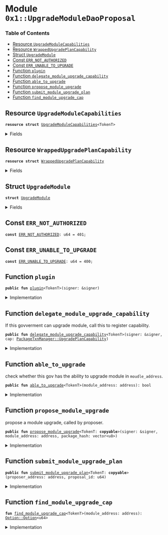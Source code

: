 
<a name="0x1_UpgradeModuleDaoProposal"></a>

# Module `0x1::UpgradeModuleDaoProposal`

### Table of Contents

-  [Resource `UpgradeModuleCapabilities`](#0x1_UpgradeModuleDaoProposal_UpgradeModuleCapabilities)
-  [Resource `WrappedUpgradePlanCapability`](#0x1_UpgradeModuleDaoProposal_WrappedUpgradePlanCapability)
-  [Struct `UpgradeModule`](#0x1_UpgradeModuleDaoProposal_UpgradeModule)
-  [Const `ERR_NOT_AUTHORIZED`](#0x1_UpgradeModuleDaoProposal_ERR_NOT_AUTHORIZED)
-  [Const `ERR_UNABLE_TO_UPGRADE`](#0x1_UpgradeModuleDaoProposal_ERR_UNABLE_TO_UPGRADE)
-  [Function `plugin`](#0x1_UpgradeModuleDaoProposal_plugin)
-  [Function `delegate_module_upgrade_capability`](#0x1_UpgradeModuleDaoProposal_delegate_module_upgrade_capability)
-  [Function `able_to_upgrade`](#0x1_UpgradeModuleDaoProposal_able_to_upgrade)
-  [Function `propose_module_upgrade`](#0x1_UpgradeModuleDaoProposal_propose_module_upgrade)
-  [Function `submit_module_upgrade_plan`](#0x1_UpgradeModuleDaoProposal_submit_module_upgrade_plan)
-  [Function `find_module_upgrade_cap`](#0x1_UpgradeModuleDaoProposal_find_module_upgrade_cap)



<a name="0x1_UpgradeModuleDaoProposal_UpgradeModuleCapabilities"></a>

## Resource `UpgradeModuleCapabilities`



<pre><code><b>resource</b> <b>struct</b> <a href="#0x1_UpgradeModuleDaoProposal_UpgradeModuleCapabilities">UpgradeModuleCapabilities</a>&lt;TokenT&gt;
</code></pre>



<details>
<summary>Fields</summary>


<dl>
<dt>
<code>caps: vector&lt;<a href="#0x1_UpgradeModuleDaoProposal_WrappedUpgradePlanCapability">UpgradeModuleDaoProposal::WrappedUpgradePlanCapability</a>&gt;</code>
</dt>
<dd>

</dd>
</dl>


</details>

<a name="0x1_UpgradeModuleDaoProposal_WrappedUpgradePlanCapability"></a>

## Resource `WrappedUpgradePlanCapability`



<pre><code><b>resource</b> <b>struct</b> <a href="#0x1_UpgradeModuleDaoProposal_WrappedUpgradePlanCapability">WrappedUpgradePlanCapability</a>
</code></pre>



<details>
<summary>Fields</summary>


<dl>
<dt>
<code>cap: <a href="PackageTxnManager.md#0x1_PackageTxnManager_UpgradePlanCapability">PackageTxnManager::UpgradePlanCapability</a></code>
</dt>
<dd>

</dd>
</dl>


</details>

<a name="0x1_UpgradeModuleDaoProposal_UpgradeModule"></a>

## Struct `UpgradeModule`



<pre><code><b>struct</b> <a href="#0x1_UpgradeModuleDaoProposal_UpgradeModule">UpgradeModule</a>
</code></pre>



<details>
<summary>Fields</summary>


<dl>
<dt>
<code>module_address: address</code>
</dt>
<dd>

</dd>
<dt>
<code>package_hash: vector&lt;u8&gt;</code>
</dt>
<dd>

</dd>
</dl>


</details>

<a name="0x1_UpgradeModuleDaoProposal_ERR_NOT_AUTHORIZED"></a>

## Const `ERR_NOT_AUTHORIZED`



<pre><code><b>const</b> <a href="#0x1_UpgradeModuleDaoProposal_ERR_NOT_AUTHORIZED">ERR_NOT_AUTHORIZED</a>: u64 = 401;
</code></pre>



<a name="0x1_UpgradeModuleDaoProposal_ERR_UNABLE_TO_UPGRADE"></a>

## Const `ERR_UNABLE_TO_UPGRADE`



<pre><code><b>const</b> <a href="#0x1_UpgradeModuleDaoProposal_ERR_UNABLE_TO_UPGRADE">ERR_UNABLE_TO_UPGRADE</a>: u64 = 400;
</code></pre>



<a name="0x1_UpgradeModuleDaoProposal_plugin"></a>

## Function `plugin`



<pre><code><b>public</b> <b>fun</b> <a href="#0x1_UpgradeModuleDaoProposal_plugin">plugin</a>&lt;TokenT&gt;(signer: &signer)
</code></pre>



<details>
<summary>Implementation</summary>


<pre><code><b>public</b> <b>fun</b> <a href="#0x1_UpgradeModuleDaoProposal_plugin">plugin</a>&lt;TokenT&gt;(signer: &signer) {
    <b>let</b> token_issuer = <a href="Token.md#0x1_Token_token_address">Token::token_address</a>&lt;TokenT&gt;();
    <b>assert</b>(<a href="Signer.md#0x1_Signer_address_of">Signer::address_of</a>(signer) == token_issuer, <a href="#0x1_UpgradeModuleDaoProposal_ERR_NOT_AUTHORIZED">ERR_NOT_AUTHORIZED</a>);
    <b>let</b> caps = <a href="#0x1_UpgradeModuleDaoProposal_UpgradeModuleCapabilities">UpgradeModuleCapabilities</a>&lt;TokenT&gt; { caps: <a href="Vector.md#0x1_Vector_empty">Vector::empty</a>() };
    move_to(signer, caps)
}
</code></pre>



</details>

<a name="0x1_UpgradeModuleDaoProposal_delegate_module_upgrade_capability"></a>

## Function `delegate_module_upgrade_capability`

If this govverment can upgrade module, call this to register capability.


<pre><code><b>public</b> <b>fun</b> <a href="#0x1_UpgradeModuleDaoProposal_delegate_module_upgrade_capability">delegate_module_upgrade_capability</a>&lt;TokenT&gt;(signer: &signer, cap: <a href="PackageTxnManager.md#0x1_PackageTxnManager_UpgradePlanCapability">PackageTxnManager::UpgradePlanCapability</a>)
</code></pre>



<details>
<summary>Implementation</summary>


<pre><code><b>public</b> <b>fun</b> <a href="#0x1_UpgradeModuleDaoProposal_delegate_module_upgrade_capability">delegate_module_upgrade_capability</a>&lt;TokenT&gt;(
    signer: &signer,
    cap: <a href="PackageTxnManager.md#0x1_PackageTxnManager_UpgradePlanCapability">PackageTxnManager::UpgradePlanCapability</a>,
) <b>acquires</b> <a href="#0x1_UpgradeModuleDaoProposal_UpgradeModuleCapabilities">UpgradeModuleCapabilities</a> {
    <b>let</b> token_issuer = <a href="Token.md#0x1_Token_token_address">Token::token_address</a>&lt;TokenT&gt;();
    <b>assert</b>(<a href="Signer.md#0x1_Signer_address_of">Signer::address_of</a>(signer) == token_issuer, <a href="#0x1_UpgradeModuleDaoProposal_ERR_NOT_AUTHORIZED">ERR_NOT_AUTHORIZED</a>);
    <b>let</b> caps = borrow_global_mut&lt;<a href="#0x1_UpgradeModuleDaoProposal_UpgradeModuleCapabilities">UpgradeModuleCapabilities</a>&lt;TokenT&gt;&gt;(token_issuer);
    // TODO: should check duplicate cap?
    // for now, only one cap exists for a <b>module</b> address.
    <a href="Vector.md#0x1_Vector_push_back">Vector::push_back</a>(&<b>mut</b> caps.caps, <a href="#0x1_UpgradeModuleDaoProposal_WrappedUpgradePlanCapability">WrappedUpgradePlanCapability</a> { cap });
}
</code></pre>



</details>

<a name="0x1_UpgradeModuleDaoProposal_able_to_upgrade"></a>

## Function `able_to_upgrade`

check whether this gov has the ability to upgrade module in <code>moudle_address</code>.


<pre><code><b>public</b> <b>fun</b> <a href="#0x1_UpgradeModuleDaoProposal_able_to_upgrade">able_to_upgrade</a>&lt;TokenT&gt;(module_address: address): bool
</code></pre>



<details>
<summary>Implementation</summary>


<pre><code><b>public</b> <b>fun</b> <a href="#0x1_UpgradeModuleDaoProposal_able_to_upgrade">able_to_upgrade</a>&lt;TokenT&gt;(module_address: address): bool
<b>acquires</b> <a href="#0x1_UpgradeModuleDaoProposal_UpgradeModuleCapabilities">UpgradeModuleCapabilities</a> {
    <b>let</b> pos = <a href="#0x1_UpgradeModuleDaoProposal_find_module_upgrade_cap">find_module_upgrade_cap</a>&lt;TokenT&gt;(module_address);
    <a href="Option.md#0x1_Option_is_some">Option::is_some</a>(&pos)
}
</code></pre>



</details>

<a name="0x1_UpgradeModuleDaoProposal_propose_module_upgrade"></a>

## Function `propose_module_upgrade`

propose a module upgrade, called by proposer.


<pre><code><b>public</b> <b>fun</b> <a href="#0x1_UpgradeModuleDaoProposal_propose_module_upgrade">propose_module_upgrade</a>&lt;TokenT: <b>copyable</b>&gt;(signer: &signer, module_address: address, package_hash: vector&lt;u8&gt;)
</code></pre>



<details>
<summary>Implementation</summary>


<pre><code><b>public</b> <b>fun</b> <a href="#0x1_UpgradeModuleDaoProposal_propose_module_upgrade">propose_module_upgrade</a>&lt;TokenT: <b>copyable</b>&gt;(
    signer: &signer,
    module_address: address,
    package_hash: vector&lt;u8&gt;,
) <b>acquires</b> <a href="#0x1_UpgradeModuleDaoProposal_UpgradeModuleCapabilities">UpgradeModuleCapabilities</a> {
    <b>assert</b>(<a href="#0x1_UpgradeModuleDaoProposal_able_to_upgrade">able_to_upgrade</a>&lt;TokenT&gt;(module_address), <a href="#0x1_UpgradeModuleDaoProposal_ERR_UNABLE_TO_UPGRADE">ERR_UNABLE_TO_UPGRADE</a>);
    <a href="Dao.md#0x1_Dao_propose">Dao::propose</a>&lt;TokenT, <a href="#0x1_UpgradeModuleDaoProposal_UpgradeModule">UpgradeModule</a>&gt;(
        signer,
        <a href="#0x1_UpgradeModuleDaoProposal_UpgradeModule">UpgradeModule</a> { module_address, package_hash },
        <a href="Dao.md#0x1_Dao_default_min_action_delay">Dao::default_min_action_delay</a>(),
    );
}
</code></pre>



</details>

<a name="0x1_UpgradeModuleDaoProposal_submit_module_upgrade_plan"></a>

## Function `submit_module_upgrade_plan`



<pre><code><b>public</b> <b>fun</b> <a href="#0x1_UpgradeModuleDaoProposal_submit_module_upgrade_plan">submit_module_upgrade_plan</a>&lt;TokenT: <b>copyable</b>&gt;(proposer_address: address, proposal_id: u64)
</code></pre>



<details>
<summary>Implementation</summary>


<pre><code><b>public</b> <b>fun</b> <a href="#0x1_UpgradeModuleDaoProposal_submit_module_upgrade_plan">submit_module_upgrade_plan</a>&lt;TokenT: <b>copyable</b>&gt;(
    proposer_address: address,
    proposal_id: u64,
) <b>acquires</b> <a href="#0x1_UpgradeModuleDaoProposal_UpgradeModuleCapabilities">UpgradeModuleCapabilities</a> {
    <b>let</b> <a href="#0x1_UpgradeModuleDaoProposal_UpgradeModule">UpgradeModule</a> { module_address, package_hash } = <a href="Dao.md#0x1_Dao_extract_proposal_action">Dao::extract_proposal_action</a>&lt;
        TokenT,
        <a href="#0x1_UpgradeModuleDaoProposal_UpgradeModule">UpgradeModule</a>,
    &gt;(proposer_address, proposal_id);
    <b>let</b> pos = <a href="#0x1_UpgradeModuleDaoProposal_find_module_upgrade_cap">find_module_upgrade_cap</a>&lt;TokenT&gt;(module_address);
    <b>assert</b>(<a href="Option.md#0x1_Option_is_some">Option::is_some</a>(&pos), 500);
    <b>let</b> pos = <a href="Option.md#0x1_Option_extract">Option::extract</a>(&<b>mut</b> pos);
    <b>let</b> caps = borrow_global&lt;<a href="#0x1_UpgradeModuleDaoProposal_UpgradeModuleCapabilities">UpgradeModuleCapabilities</a>&lt;TokenT&gt;&gt;(<a href="Token.md#0x1_Token_token_address">Token::token_address</a>&lt;TokenT&gt;());
    <b>let</b> cap = <a href="Vector.md#0x1_Vector_borrow">Vector::borrow</a>(&caps.caps, pos);
    <a href="PackageTxnManager.md#0x1_PackageTxnManager_submit_upgrade_plan_with_cap">PackageTxnManager::submit_upgrade_plan_with_cap</a>(
        &cap.cap,
        package_hash,
        <a href="Block.md#0x1_Block_get_current_block_number">Block::get_current_block_number</a>(),
    );
}
</code></pre>



</details>

<a name="0x1_UpgradeModuleDaoProposal_find_module_upgrade_cap"></a>

## Function `find_module_upgrade_cap`



<pre><code><b>fun</b> <a href="#0x1_UpgradeModuleDaoProposal_find_module_upgrade_cap">find_module_upgrade_cap</a>&lt;TokenT&gt;(module_address: address): <a href="Option.md#0x1_Option_Option">Option::Option</a>&lt;u64&gt;
</code></pre>



<details>
<summary>Implementation</summary>


<pre><code><b>fun</b> <a href="#0x1_UpgradeModuleDaoProposal_find_module_upgrade_cap">find_module_upgrade_cap</a>&lt;TokenT&gt;(module_address: address): <a href="Option.md#0x1_Option_Option">Option::Option</a>&lt;u64&gt;
<b>acquires</b> <a href="#0x1_UpgradeModuleDaoProposal_UpgradeModuleCapabilities">UpgradeModuleCapabilities</a> {
    <b>let</b> token_issuer = <a href="Token.md#0x1_Token_token_address">Token::token_address</a>&lt;TokenT&gt;();
    <b>let</b> caps = borrow_global&lt;<a href="#0x1_UpgradeModuleDaoProposal_UpgradeModuleCapabilities">UpgradeModuleCapabilities</a>&lt;TokenT&gt;&gt;(token_issuer);
    <b>let</b> cap_len = <a href="Vector.md#0x1_Vector_length">Vector::length</a>(&caps.caps);
    <b>let</b> i = 0;
    <b>while</b> (i &lt; cap_len){
        <b>let</b> cap = <a href="Vector.md#0x1_Vector_borrow">Vector::borrow</a>(&caps.caps, i);
        <b>let</b> account_address = <a href="PackageTxnManager.md#0x1_PackageTxnManager_account_address">PackageTxnManager::account_address</a>(&cap.cap);
        <b>if</b> (account_address == module_address) {
            <b>return</b> <a href="Option.md#0x1_Option_some">Option::some</a>(i)
        };
        i = i + 1;
    };
    <a href="Option.md#0x1_Option_none">Option::none</a>&lt;u64&gt;()
}
</code></pre>



</details>
